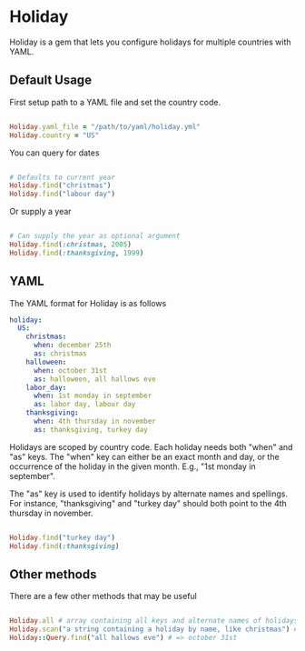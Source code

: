 # Holiday

Holiday is a gem that lets you configure holidays for multiple countries with YAML.

## Default Usage

First setup path to a YAML file and set the country code.

```ruby

Holiday.yaml_file = "/path/to/yaml/holiday.yml"
Holiday.country = "US"

```

You can query for dates

```ruby

# Defaults to current year
Holiday.find("christmas")
Holiday.find("labour day")

```

Or supply a year

```ruby

# Can supply the year as optional argument
Holiday.find(:christmas, 2005)
Holiday.find(:thanksgiving, 1999)

```

## YAML

The YAML format for Holiday is as follows

```yaml
holiday:
  US:
    christmas:
      when: december 25th
      as: christmas
    halloween:
      when: october 31st
      as: halloween, all hallows eve
    labor_day:
      when: 1st monday in september
      as: labor day, labour day
    thanksgiving:
      when: 4th thursday in november
      as: thanksgiving, turkey day
```

Holidays are scoped by country code. Each holiday needs both "when" and "as" keys. The "when" key can either be an exact
month and day, or the occurrence of the holiday in the given month. E.g., "1st monday in september".

The "as" key is used to identify holidays by alternate names and spellings. For instance, "thanksgiving" and "turkey day" should both
point to the 4th thursday in november.

```ruby

Holiday.find("turkey day")
Holiday.find(:thanksgiving)

```

## Other methods

There are a few other methods that may be useful

```ruby

Holiday.all # array containing all keys and alternate names of holidays from yaml file
Holiday.scan("a string containing a holiday by name, like christmas") # => christmas
Holiday::Query.find("all hallows eve") # => october 31st

```